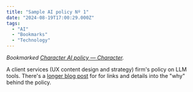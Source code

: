 ```yaml
---
title: "Sample AI policy Nº 1"
date: "2024-08-19T17:00:29.000Z"
tags: 
  - "AI"
  - "Bookmarks"
  - "Technology"
---
```


_Bookmarked [Character AI policy — Character](https://www.characterworks.co/ai-policy)._

A client services (UX content design and strategy) firm's policy on LLM tools. There's a [longer blog post](https://www.characterworks.co/blog/we-deserve-better-than-an-ai-powered-future) for for links and details into the "why" behind the policy.
